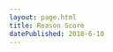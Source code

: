 ```yaml
---
layout: page.html
title: Reason Score
datePublished: 2018-6-10
---
```

<link rel="stylesheet" href="reasonScore.css" />
<script src="ReasonScoreCore-0.js"></script>
<script>window.ReasonScore || (window.ReasonScore = {}), window.ReasonScore.data = 
{
  "items": {
    "qVW5zS9hcEL2": {
      "id": "qVW5afkgWU4M",
      "type": "claim",
      "content": "Should we build the infiniteTransit flyway?",
      "trans": "qVW5zS9hcELl",
      "ver": "qVW5zS9hcEL2",
      "start": "2019-11-08T23:46:48.159Z",
      "end": "3000-01-01T00:00:00.000Z",
      "isChildrenDisplayed": true
    },
    "Ykf06yzYxabm": {
      "type": "claim",
      "id": "Ykf06yzTU8y8",
      "content": "It will mitigate economic stagnation",
      "ver": "Ykf06yzYxabm",
      "start": "2019-11-11T03:05:38.073Z",
      "end": "3000-01-01T00:00:00.000Z"
    },
    "Ykf06yzcoFbt": {
      "type": "argument",
      "id": "Ykf06yzg6RFb",
      "parent": "qVW5afkgWU4M",
      "child": "Ykf06yzTU8y8",
      "scope": "qVW5afkgWU4M",
      "pro": true,
      "affects": "truth",
      "ver": "Ykf06yzcoFbt",
      "start": "2019-11-11T03:05:38.073Z",
      "end": "3000-01-01T00:00:00.000Z"
    },
    "Ykf06crv2Ff0": {
      "type": "claim",
      "id": "Ykf06cr9mc8C",
      "content": "Robotic Vehicles will fulfill the needs of the infiniteTransit flyway.",
      "ver": "Ykf06crv2Ff0",
      "start": "2019-11-11T03:05:39.445Z",
      "end": "3000-01-01T00:00:00.000Z"
    },
    "Ykf06crGKlh0": {
      "type": "argument",
      "id": "Ykf06cr2cSju",
      "parent": "qVW5afkgWU4M",
      "child": "Ykf06cr9mc8C",
      "scope": "qVW5afkgWU4M",
      "pro": false,
      "affects": "truth",
      "ver": "Ykf06crGKlh0",
      "start": "2019-11-11T03:05:39.445Z",
      "end": "3000-01-01T00:00:00.000Z"
    },
    "Ykf02hezLFoq": {
      "type": "claim",
      "id": "Ykf02hepthju",
      "content": "It will reduce congestion",
      "ver": "Ykf02hezLFoq",
      "start": "2019-11-11T03:05:54.524Z",
      "end": "3000-01-01T00:00:00.000Z"
    },
    "Ykf02heoVVpT": {
      "type": "argument",
      "id": "Ykf02heBb0eZ",
      "parent": "Ykf06yzTU8y8",
      "child": "Ykf02hepthju",
      "scope": "Ykf06yzTU8y8",
      "pro": true,
      "affects": "truth",
      "ver": "Ykf02heoVVpT",
      "start": "2019-11-11T03:05:54.524Z",
      "end": "3000-01-01T00:00:00.000Z"
    },
    "Ykf022vO0Td6": {
      "type": "claim",
      "id": "Ykf022vCDxr2",
      "content": "it will bring together separate socio-economic zones",
      "ver": "Ykf022vO0Td6",
      "start": "2019-11-11T03:05:55.437Z",
      "end": "3000-01-01T00:00:00.000Z"
    },
    "Ykf022vvLCKX": {
      "type": "argument",
      "id": "Ykf022vi13bF",
      "parent": "Ykf06yzTU8y8",
      "child": "Ykf022vCDxr2",
      "scope": "Ykf06yzTU8y8",
      "pro": true,
      "affects": "truth",
      "ver": "Ykf022vvLCKX",
      "start": "2019-11-11T03:05:55.437Z",
      "end": "3000-01-01T00:00:00.000Z"
    },
    "Ykf01e4yxJtv": {
      "type": "claim",
      "id": "Ykf01e4CgdZa",
      "content": "Robotic vehicles will need to coexist with human drivers for the foreseeable future which will limit them to approximately 65 MPH (Level 4) while infiniteTransit is up to 130 mph (Level 5).",
      "ver": "Ykf01e4yxJtv",
      "start": "2019-11-11T03:05:58.564Z",
      "end": "3000-01-01T00:00:00.000Z"
    },
    "Ykf01e4xbb6X": {
      "type": "argument",
      "id": "Ykf01e4b08Pr",
      "parent": "Ykf06cr9mc8C",
      "child": "Ykf01e4CgdZa",
      "scope": "Ykf06cr9mc8C",
      "pro": false,
      "affects": "truth",
      "ver": "Ykf01e4xbb6X",
      "start": "2019-11-11T03:05:58.564Z",
      "end": "3000-01-01T00:00:00.000Z"
    }
  }
}
</script>
<title>Reason Score</title>
<link href="main.0c0f5393.chunk.css" rel="stylesheet">

<claim claimid="qVW5afkgWU4M"></claim>
<script>!function (f) { function e(e) { for (var r, t, n = e[0], o = e[1], u = e[2], i = 0, l = []; i < n.length; i++)t = n[i], c[t] && l.push(c[t][0]), c[t] = 0; for (r in o) Object.prototype.hasOwnProperty.call(o, r) && (f[r] = o[r]); for (s && s(e); l.length;)l.shift()(); return p.push.apply(p, u || []), a() } function a() { for (var e, r = 0; r < p.length; r++) { for (var t = p[r], n = !0, o = 1; o < t.length; o++) { var u = t[o]; 0 !== c[u] && (n = !1) } n && (p.splice(r--, 1), e = i(i.s = t[0])) } return e } var t = {}, c = { 1: 0 }, p = []; function i(e) { if (t[e]) return t[e].exports; var r = t[e] = { i: e, l: !1, exports: {} }; return f[e].call(r.exports, r, r.exports, i), r.l = !0, r.exports } i.m = f, i.c = t, i.d = function (e, r, t) { i.o(e, r) || Object.defineProperty(e, r, { enumerable: !0, get: t }) }, i.r = function (e) { "undefined" != typeof Symbol && Symbol.toStringTag && Object.defineProperty(e, Symbol.toStringTag, { value: "Module" }), Object.defineProperty(e, "__esModule", { value: !0 }) }, i.t = function (r, e) { if (1 & e && (r = i(r)), 8 & e) return r; if (4 & e && "object" == typeof r && r && r.__esModule) return r; var t = Object.create(null); if (i.r(t), Object.defineProperty(t, "default", { enumerable: !0, value: r }), 2 & e && "string" != typeof r) for (var n in r) i.d(t, n, function (e) { return r[e] }.bind(null, n)); return t }, i.n = function (e) { var r = e && e.__esModule ? function () { return e.default } : function () { return e }; return i.d(r, "a", r), r }, i.o = function (e, r) { return Object.prototype.hasOwnProperty.call(e, r) }, i.p = "/reason-score-react/build/"; var r = window.webpackJsonp = window.webpackJsonp || [], n = r.push.bind(r); r.push = e, r = r.slice(); for (var o = 0; o < r.length; o++)e(r[o]); var s = n; a() }([])</script>
<script src="2.05c08ef7.chunk.js"></script>
<script src="main.4f9aec75.chunk.js"></script>